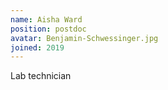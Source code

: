 ```yaml
---
name: Aisha Ward
position: postdoc
avatar: Benjamin-Schwessinger.jpg
joined: 2019
---
```


Lab technician
